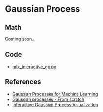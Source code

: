 # Gaussian Process

## Math

Coming soon...

## Code

- [mlx_interactive_gp.py](./mlx_interactive_gp.py)

## References

- [Gaussian Processes for Machine Learning](https://gaussianprocess.org/gpml/chapters/RW.pdf)
- [Gaussian processes - From scratch](https://peterroelants.github.io/posts/gaussian-process-tutorial/)
- [Interactive Gaussian Process Visualization](https://www.infinitecuriosity.org/vizgp/)
